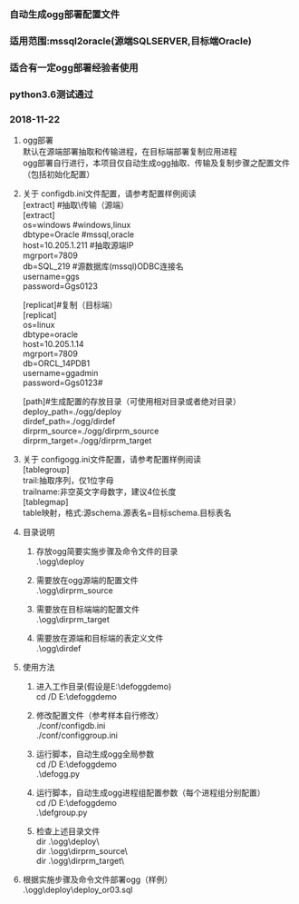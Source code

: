 ### 自动生成ogg部署配置文件
### 适用范围:mssql2oracle(源端SQLSERVER,目标端Oracle)
### 适合有一定ogg部署经验者使用
### python3.6测试通过
### 2018-11-22

1. ogg部署  
    默认在源端部署抽取和传输进程，在目标端部署复制应用进程  
    ogg部署自行进行，本项目仅自动生成ogg抽取、传输及复制步骤之配置文件（包括初始化配置）  

2. 关于 configdb.ini文件配置，请参考配置样例阅读  
	[extract] #抽取\传输（源端）  
	[extract]  
	os=windows		#windows,linux  
	dbtype=Oracle	#mssql,oracle  
	host=10.205.1.211 #抽取源端IP  
	mgrport=7809  
	db=SQL_219		#源数据库(mssql)ODBC连接名  
	username=ggs  
	password=Ggs0123  

	[replicat]#复制（目标端）  
	[replicat]  
	os=linux  
	dbtype=oracle  
	host=10.205.1.14  
	mgrport=7809  
	db=ORCL_14PDB1  
	username=ggadmin  
	password=Ggs0123#  

	[path]#生成配置的存放目录（可使用相对目录或者绝对目录）  
	deploy_path=./ogg/deploy  
	dirdef_path=./ogg/dirdef  
	dirprm_source=./ogg/dirprm_source  
	dirprm_target=./ogg/dirprm_target  

3. 关于 configogg.ini文件配置，请参考配置样例阅读  
   [tablegroup]  
		trail:抽取序列，仅1位字母  
		trailname:非空英文字母数字，建议4位长度  
   [tablegmap]  
		table映射，格式:源schema.源表名=目标schema.目标表名  


4. 目录说明  
   1. 存放ogg简要实施步骤及命令文件的目录  
.\ogg\deploy  

   2. 需要放在ogg源端的配置文件  
.\ogg\dirprm_source  

   3. 需要放在目标端端的配置文件  
.\ogg\dirprm_target  

   4. 需要放在源端和目标端的表定义文件  
.\ogg\dirdef  

5. 使用方法  
   1. 进入工作目录(假设是E:\defoggdemo)  
cd /D E:\defoggdemo  

   2. 修改配置文件（参考样本自行修改）  
./conf/configdb.ini  
./conf/configgroup.ini  

   3. 运行脚本，自动生成ogg全局参数  
cd /D E:\defoggdemo  
.\defogg.py  

   4. 运行脚本，自动生成ogg进程组配置参数（每个进程组分别配置）  
cd /D E:\defoggdemo  
.\defgroup.py  

   5. 检查上述目录文件  
dir .\ogg\deploy\  
dir .\ogg\dirprm_source\  
dir .\ogg\dirprm_target\  

6. 根据实施步骤及命令文件部署ogg（样例）  
.\ogg\deploy\deploy_or03.sql  

